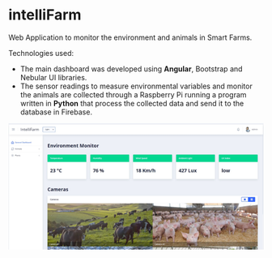 # intelliFarm

Web Application to monitor the environment and animals in Smart Farms.

Technologies used:
-   The main dashboard was developed using **Angular**, Bootstrap and Nebular UI libraries.
-   The sensor readings to measure environmental variables and monitor the animals are collected through a Raspberry Pi running a program written in **Python** that process the collected data and send it to the database in Firebase.

![GeneralDashboard1.png](https://github.com/jrodriguez19/intelliFarm/blob/master/screenshots/GeneralDashboard1.png?raw=true)

